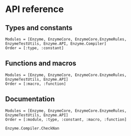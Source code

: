 # API reference

## Types and constants

```@index
Modules = [Enzyme, EnzymeCore, EnzymeCore.EnzymeRules, EnzymeTestUtils, Enzyme.API, Enzyme.Compiler]
Order = [:type, :constant]
```

## Functions and macros

```@index
Modules = [Enzyme, EnzymeCore, EnzymeCore.EnzymeRules, EnzymeTestUtils, Enzyme.API]
Order = [:macro, :function]
```

## Documentation

```@autodocs
Modules = [Enzyme, EnzymeCore, EnzymeCore.EnzymeRules, EnzymeTestUtils, Enzyme.API]
Order = [:module, :type, :constant, :macro, :function]
```

```@docs
Enzyme.Compiler.CheckNan
```
